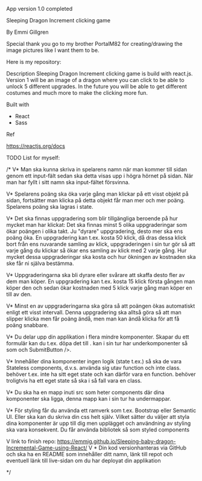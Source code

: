 App version 1.0 completed

Sleeping Dragon Increment clicking game


By Emmi Gillgren

Special thank you go to my brother PortalM82 for creating/drawing the image pictures like I want them to be.

Here is my repository: 

Description
Sleeping Dragon Increment clicking game is build with react.js. Version 1 will be an image of a dragon where you can click to be able to unlock 5 different upgrades. In the future you will be able to get different costumes and much more to make the clicking more fun.  

Built with

* React
* Sass

Ref

https://reactjs.org/docs



TODO List for myself:


/* 
V* Man ska kunna skriva in spelarens namn när man kommer till sidan genom ett input-fält sedan ska detta visas upp i högra hörnet på sidan. När man har fyllt i sitt namn ska input-fältet försvinna.

V* Spelarens poäng ska öka varje gång man klickar på ett visst objekt på sidan, fortsätter man klicka på detta objekt får man mer och mer poäng. Spelarens poäng ska lagras i state.

V* Det ska finnas uppgradering som blir tillgängliga beroende på hur mycket man har klickat: Det ska finnas minst 5 olika uppgraderingar som ökar poängen i olika takt. Ju "dyrare" uppgradering, desto mer ska ens poäng öka. En uppgradering kan t.ex. kosta 50 klick, då dras dessa klick bort från ens nuvarande samling av klick, uppgraderingen i sin tur gör så att varje gång du klickar så ökar ens samling av klick med 2 varje gång. Hur mycket dessa uppgraderingar ska kosta och hur ökningen av kostnaden ska ske får ni själva bestämma.

V* Uppgraderingarna ska bli dyrare eller svårare att skaffa desto fler av dem man köper. En uppgradering kan t.ex. kosta 15 klick första gången man köper den och sedan ökar kostnaden med 5 klick varje gång man köper en till av den.

V* Minst en av uppgraderingarna ska göra så att poängen ökas automatiskt enligt ett visst intervall. Denna uppgradering ska alltså göra så att man slipper klicka men får poäng ändå, men man kan ändå klicka för att få poäng snabbare.

V* Du delar upp din applikation i flera mindre komponenter. Skapar du ett formulär kan du t.ex. döpa det till <SubmitForm />. <SubmitForm /> kan i sin tur har underkomponenter så som <InputField /> och SubmitButton />.

V* Innehåller dina komponenter ingen logik (state t.ex.) så ska de vara Stateless components, d.v.s. använda sig utav function och inte class. <InputField /> behöver t.ex. inte ha sitt eget state och kan därför vara en function. <SubmitForm /> behöver troligtvis ha ett eget state så <SubmitForm /> ska i så fall vara en class.

V* Du ska ha en mapp inuti src som heter components där dina komponenter ska ligga, denna mapp kan i sin tur ha undermappar.

V* För styling får du använda ett ramverk som t.ex. Bootstrap eller Semantic UI. Eller ska kan du skriva din css helt själv. Vilket sätter du väljer att styla dina komponenter är upp till dig men upplägget och användning av styling ska vara konsekvent. Du får använda bibliotek så som styled components

V link to finish repo: https://emmig.github.io/Sleeping-baby-dragon-Incremental-Game-using-React/ 
V * Din kod versionhanteras via GitHub och ska ha en README som innehåller ditt namn, länk till repot
och eventuell länk till live-sidan om du har deployat din applikation

*/
